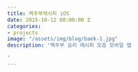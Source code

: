 ```yaml
---
title: 백주부레시피 iOS
date: 2015-10-12 00:00:00 Z
categories:
- projects
image: "/assets/img/blog/baek-1.jpg"
description: '백주부 요리 레시피 모음 모바일 앱

'
---
```


